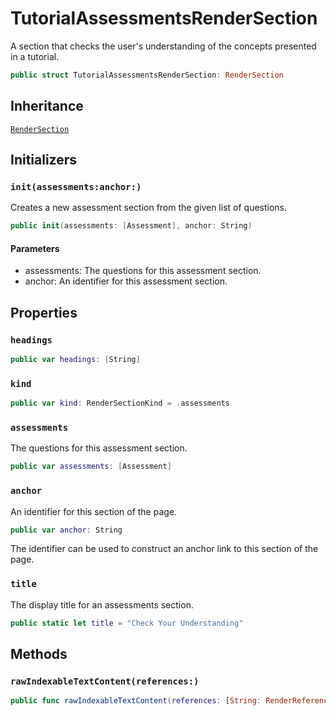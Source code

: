 # TutorialAssessmentsRenderSection

A section that checks the user's understanding of the concepts presented in a tutorial.

``` swift
public struct TutorialAssessmentsRenderSection: RenderSection 
```

## Inheritance

[`RenderSection`](/RenderSection)

## Initializers

### `init(assessments:anchor:)`

Creates a new assessment section from the given list of questions.

``` swift
public init(assessments: [Assessment], anchor: String) 
```

#### Parameters

  - assessments: The questions for this assessment section.
  - anchor: An identifier for this assessment section.

## Properties

### `headings`

``` swift
public var headings: [String] 
```

### `kind`

``` swift
public var kind: RenderSectionKind = .assessments
```

### `assessments`

The questions for this assessment section.

``` swift
public var assessments: [Assessment]
```

### `anchor`

An identifier for this section of the page.

``` swift
public var anchor: String
```

The identifier can be used to construct an anchor link to this section of the page.

### `title`

The display title for an assessments section.

``` swift
public static let title = "Check Your Understanding"
```

## Methods

### `rawIndexableTextContent(references:)`

``` swift
public func rawIndexableTextContent(references: [String: RenderReference]) -> String 
```
